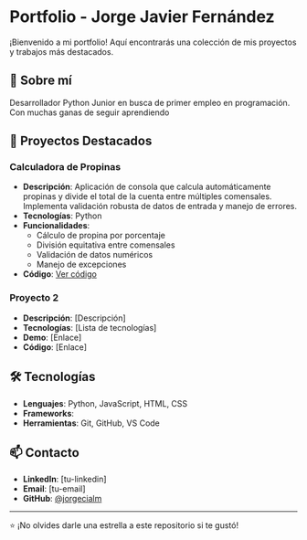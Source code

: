 # Portfolio - Jorge Javier Fernández

¡Bienvenido a mi portfolio! Aquí encontrarás una colección de mis proyectos y trabajos más destacados.

## 🚀 Sobre mí

Desarrollador Python Junior en busca de primer empleo en programación.
Con muchas ganas de seguir aprendiendo

## 💼 Proyectos Destacados

### Calculadora de Propinas
- **Descripción**: Aplicación de consola que calcula automáticamente propinas y divide el total de la cuenta entre múltiples comensales. Implementa validación robusta de datos de entrada y manejo de errores.
- **Tecnologías**: Python
- **Funcionalidades**: 
  - Cálculo de propina por porcentaje
  - División equitativa entre comensales
  - Validación de datos numéricos
  - Manejo de excepciones
- **Código**: [Ver código](./main/calculadora_propina/)


### Proyecto 2
- **Descripción**: [Descripción]
- **Tecnologías**: [Lista de tecnologías]
- **Demo**: [Enlace]
- **Código**: [Enlace]

## 🛠️ Tecnologías

- **Lenguajes**: Python, JavaScript, HTML, CSS
- **Frameworks**: 
- **Herramientas**: Git, GitHub, VS Code

## 📫 Contacto

- **LinkedIn**: [tu-linkedin]
- **Email**: [tu-email]
- **GitHub**: [@jorgecialm](https://github.com/jorgecialm)

---
⭐ ¡No olvides darle una estrella a este repositorio si te gustó!
